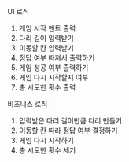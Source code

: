 UI 로직
1. 게임 시작 멘트 출력
2. 다리 길이 입력받기
3. 이동할 칸 입력받기
4. 정답 여부 따져서 출력하기
5. 게임 성공 여부 출력하기
6. 게임 다시 시작할지 여부 
7. 총 시도한 횟수 출력

비즈니스 로직
1. 입력받은 다리 길이만큼 다리 만들기
2. 이동할 칸 따라 정답 여부 결정하기
3. 게임 다시 시작하기
4. 총 시도한 횟수 세기